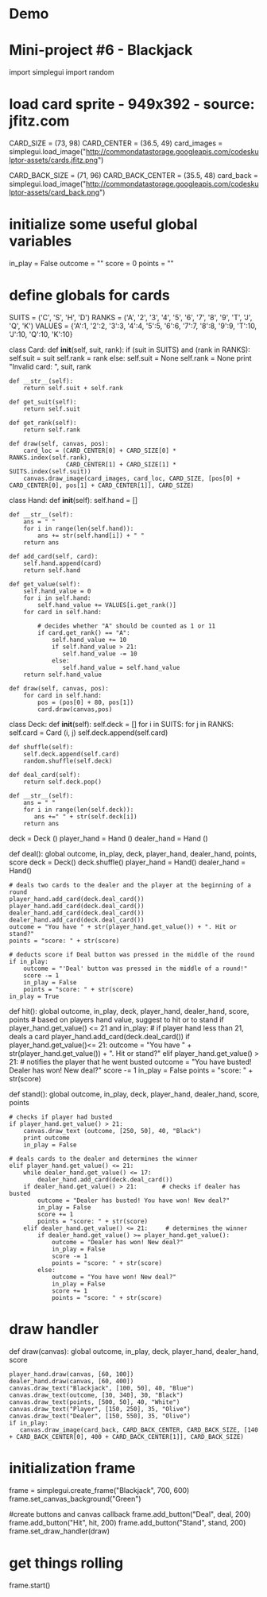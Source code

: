 Demo
====
# Mini-project #6 - Blackjack

import simplegui
import random

# load card sprite - 949x392 - source: jfitz.com
CARD_SIZE = (73, 98)
CARD_CENTER = (36.5, 49)
card_images = simplegui.load_image("http://commondatastorage.googleapis.com/codeskulptor-assets/cards.jfitz.png")

CARD_BACK_SIZE = (71, 96)
CARD_BACK_CENTER = (35.5, 48)
card_back = simplegui.load_image("http://commondatastorage.googleapis.com/codeskulptor-assets/card_back.png")    

# initialize some useful global variables
in_play = False
outcome = ""
score = 0
points = ""

# define globals for cards
SUITS = ('C', 'S', 'H', 'D')
RANKS = ('A', '2', '3', '4', '5', '6', '7', '8', '9', 'T', 'J', 'Q', 'K')
VALUES = {'A':1, '2':2, '3':3, '4':4, '5':5, '6':6, '7':7, '8':8, '9':9, 'T':10, 'J':10, 'Q':10, 'K':10}


class Card:
    def __init__(self, suit, rank):
        if (suit in SUITS) and (rank in RANKS):
            self.suit = suit
            self.rank = rank
        else:
            self.suit = None
            self.rank = None
            print "Invalid card: ", suit, rank

    def __str__(self):
        return self.suit + self.rank

    def get_suit(self):
        return self.suit

    def get_rank(self):
        return self.rank

    def draw(self, canvas, pos):
        card_loc = (CARD_CENTER[0] + CARD_SIZE[0] * RANKS.index(self.rank), 
                    CARD_CENTER[1] + CARD_SIZE[1] * SUITS.index(self.suit))
        canvas.draw_image(card_images, card_loc, CARD_SIZE, [pos[0] + CARD_CENTER[0], pos[1] + CARD_CENTER[1]], CARD_SIZE)
        
class Hand:
    def __init__(self):
        self.hand = []

    def __str__(self):
        ans = " "
        for i in range(len(self.hand)):
            ans += str(self.hand[i]) + " "
        return ans

    def add_card(self, card):
        self.hand.append(card)
        return self.hand

    def get_value(self):
        self.hand_value = 0
        for i in self.hand:
            self.hand_value += VALUES[i.get_rank()]
        for card in self.hand:
            
            # decides whether "A" should be counted as 1 or 11 
            if card.get_rank() == "A":
                self.hand_value += 10
                if self.hand_value > 21:
                   self.hand_value -= 10
                else:
                   self.hand_value = self.hand_value
        return self.hand_value
   
    def draw(self, canvas, pos):
        for card in self.hand:
            pos = (pos[0] + 80, pos[1])
            card.draw(canvas,pos)

class Deck:
    def __init__(self):
        self.deck = []
        for i in SUITS:
            for j in RANKS:
                self.card = Card (i, j)
                self.deck.append(self.card)

    def shuffle(self):
        self.deck.append(self.card)
        random.shuffle(self.deck)

    def deal_card(self):
        return self.deck.pop()
    
    def __str__(self):
        ans = " "
        for i in range(len(self.deck)):
           ans +=" " + str(self.deck[i])
        return ans

deck = Deck ()
player_hand = Hand ()
dealer_hand = Hand ()

def deal():
    global outcome, in_play, deck, player_hand, dealer_hand, points, score
    deck = Deck()
    deck.shuffle()
    player_hand = Hand()
    dealer_hand = Hand()
    
    # deals two cards to the dealer and the player at the beginning of a round
    player_hand.add_card(deck.deal_card())
    player_hand.add_card(deck.deal_card())
    dealer_hand.add_card(deck.deal_card())
    dealer_hand.add_card(deck.deal_card())
    outcome = "You have " + str(player_hand.get_value()) + ". Hit or stand?"
    points = "score: " + str(score)

    # deducts score if Deal button was pressed in the middle of the round
    if in_play:
        outcome = "'Deal' button was pressed in the middle of a round!"
        score -= 1
        in_play = False
        points = "score: " + str(score)
    in_play = True

def hit():
    global outcome, in_play, deck, player_hand, dealer_hand, score, points
    # based on players hand value, suggest to hit or to stand
    if player_hand.get_value() <= 21 and in_play:   # if player hand less than 21, deals a card
        player_hand.add_card(deck.deal_card())
        if player_hand.get_value()<= 21:
            outcome = "You have " + str(player_hand.get_value()) + ". Hit or stand?"
        elif player_hand.get_value() > 21:          # notifies the player that he went busted
            outcome = "You have busted! Dealer has won! New deal?"
            score -= 1
            in_play = False
            points = "score: " + str(score)
       
def stand():
    global outcome, in_play, deck, player_hand, dealer_hand, score, points

    # checks if player had busted
    if player_hand.get_value() > 21:
        canvas.draw_text (outcome, [250, 50], 40, "Black")
        print outcome
        in_play = False

    # deals cards to the dealer and determines the winner    
    elif player_hand.get_value() <= 21:
        while dealer_hand.get_value() <= 17:
            dealer_hand.add_card(deck.deal_card())
        if dealer_hand.get_value() > 21:       # checks if dealer has busted
            outcome = "Dealer has busted! You have won! New deal?"
            in_play = False
            score += 1
            points = "score: " + str(score)
        elif dealer_hand.get_value() <= 21:     # determines the winner
            if dealer_hand.get_value() >= player_hand.get_value():
                outcome = "Dealer has won! New deal?"
                in_play = False  
                score -= 1
                points = "score: " + str(score)
            else:
                outcome = "You have won! New deal?"
                in_play = False
                score += 1
                points = "score: " + str(score)


# draw handler    
def draw(canvas):
    global outcome, in_play, deck, player_hand, dealer_hand, score

    player_hand.draw(canvas, [60, 100])
    dealer_hand.draw(canvas, [60, 400])
    canvas.draw_text("Blackjack", [100, 50], 40, "Blue")
    canvas.draw_text(outcome, [30, 340], 30, "Black")
    canvas.draw_text(points, [500, 50], 40, "White")
    canvas.draw_text("Player", [150, 250], 35, "Olive")
    canvas.draw_text("Dealer", [150, 550], 35, "Olive")
    if in_play:
       canvas.draw_image(card_back, CARD_BACK_CENTER, CARD_BACK_SIZE, [140 + CARD_BACK_CENTER[0], 400 + CARD_BACK_CENTER[1]], CARD_BACK_SIZE)


# initialization frame
frame = simplegui.create_frame("Blackjack", 700, 600)
frame.set_canvas_background("Green")

#create buttons and canvas callback
frame.add_button("Deal", deal, 200)
frame.add_button("Hit",  hit, 200)
frame.add_button("Stand", stand, 200)
frame.set_draw_handler(draw)


# get things rolling
frame.start()


